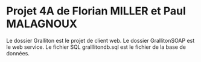 # Projet 4A de Florian MILLER et Paul MALAGNOUX 

Le dossier Gralliton est le projet de client web. Le dossier GrallitonSOAP est le web service. Le fichier SQL gralllitondb.sql est le fichier de la base de données.
